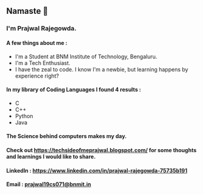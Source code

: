 ## Namaste 🙏
### I'm Prajwal Rajegowda.

#### A few things about me :
- I'm a Student at BNM Institute of Technology, Bengaluru.
- I'm a Tech Enthusiast.
- I have the zeal to code. I know I'm a newbie, but learning happens by experience right?

#### In my library of Coding Languages I found 4 results :
- C
- C++
- Python
- Java

#### The Science behind computers makes my day. 
#### Check out https://techsideofmeprajwal.blogspot.com/ for some thoughts and learnings I would like to share.

#### LinkedIn : https://www.linkedin.com/in/prajwal-rajegowda-75735b191
#### Email : prajwal19cs071@bnmit.in
